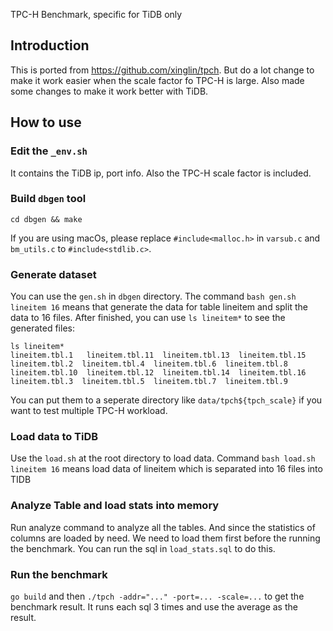 TPC-H Benchmark, specific for TiDB only
## Introduction

This is ported from https://github.com/xinglin/tpch. But do a lot change to make it work easier when the scale factor fo TPC-H is large.
Also made some changes to make it work better with TiDB.

## How to use 

### Edit the `_env.sh`

It contains the TiDB ip, port info. Also the TPC-H scale factor is included.

### Build `dbgen` tool

`cd dbgen && make`

If you are using macOs, please replace `#include<malloc.h>` in `varsub.c` and `bm_utils.c` to `#include<stdlib.c>`.

### Generate dataset

You can use the `gen.sh` in `dbgen` directory. The command `bash gen.sh lineitem 16` means that generate the data for table lineitem and split the data to 16 files. After finished, you can use `ls lineitem*` to see the generated files:

```
ls lineitem*
lineitem.tbl.1   lineitem.tbl.11  lineitem.tbl.13  lineitem.tbl.15  lineitem.tbl.2  lineitem.tbl.4  lineitem.tbl.6  lineitem.tbl.8
lineitem.tbl.10  lineitem.tbl.12  lineitem.tbl.14  lineitem.tbl.16  lineitem.tbl.3  lineitem.tbl.5  lineitem.tbl.7  lineitem.tbl.9
```

You can put them to a seperate directory like `data/tpch${tpch_scale}` if you want to test multiple TPC-H workload.

### Load data to TiDB

Use the `load.sh` at the root directory to load data. Command `bash load.sh lineitem 16` means load data of lineitem which is separated into 16 files into TIDB

### Analyze Table and load stats into memory

Run analyze command to analyze all the tables.
And since the statistics of columns are loaded by need. We need to load them first before the running the benchmark. You can run the sql in `load_stats.sql` to do this.

### Run the benchmark

`go build` and then `./tpch -addr="..." -port=... -scale=...` to get the benchmark result. It runs each sql 3 times and use the average as the result.